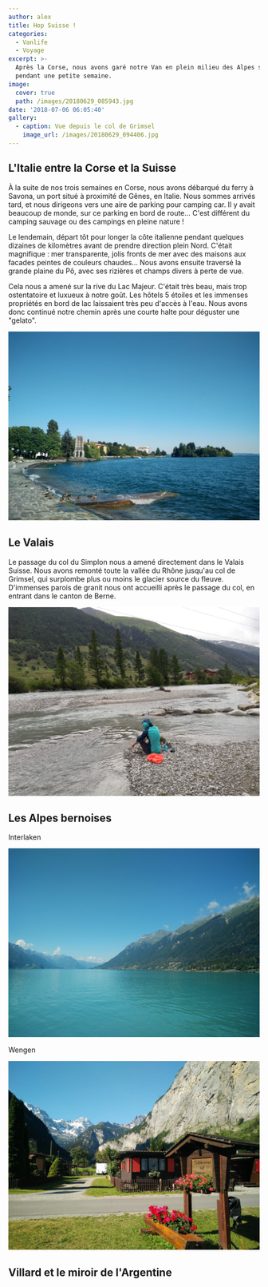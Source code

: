 ```yaml
---
author: alex
title: Hop Suisse !
categories:
  - Vanlife
  - Voyage
excerpt: >-
  Après la Corse, nous avons garé notre Van en plein milieu des Alpes suisse
  pendant une petite semaine.
image:
  cover: true
  path: /images/20180629_085943.jpg
date: '2018-07-06 06:05:40'
gallery:
  - caption: Vue depuis le col de Grimsel
    image_url: /images/20180629_094406.jpg
---
```

## L'Italie entre la Corse et la Suisse

À la suite de nos trois semaines en Corse, nous avons débarqué du ferry à Savona, un port situé à proximité de Gênes, en Italie. Nous sommes arrivés tard, et nous dirigeons vers une aire de parking pour camping car. Il y avait beaucoup de monde, sur ce parking en bord de route... C'est différent du camping sauvage ou des campings en pleine nature ! 

Le lendemain, départ tôt pour longer la côte italienne pendant quelques dizaines de kilomètres avant de prendre direction plein Nord. C'était magnifique : mer transparente, jolis fronts de mer avec des maisons aux facades peintes de couleurs chaudes... Nous avons ensuite traversé la grande plaine du Pô, avec ses rizières et champs divers à perte de vue.

Cela nous a amené sur la rive du Lac Majeur. C'était très beau, mais trop ostentatoire et luxueux à notre goût. Les hôtels 5 étoiles et les immenses propriétés en bord de lac laissaient très peu d'accès à l'eau. Nous avons donc continué notre chemin après une courte halte pour déguster une "gelato".

![Lago Maggiore](/images/img_20180627_170606.jpg)

## Le Valais

Le passage du col du Simplon nous a amené directement dans le Valais Suisse. Nous avons remonté toute la vallée du Rhône jusqu'au col de Grimsel, qui surplombe plus ou moins le glacier source du fleuve. D'immenses parois de granit nous ont accueilli après le passage du col, en entrant dans le canton de Berne.

![Alexandra se lave les pieds dans un petit Rhône glacial](/images/20180628_182646.jpg)

## Les Alpes bernoises

Interlaken

![Le lac de Brienz, un peu avant Interlaken](/images/img_20180629_111603.jpg)

Wengen

![Notre camping non loin de Wengen](/images/img_20180630_092545.jpg)

## Villard et le miroir de l'Argentine
